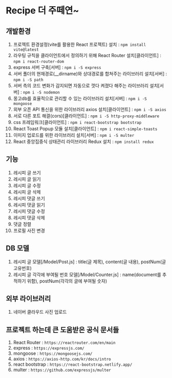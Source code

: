 # Recipe 더 주떼연~

## 개발환경
1. 프로젝트 환경설정(vite를 활용한 React 프로젝트) 설치 : `npm install vite@latest` <br />
2. 라우팅 규칙을 클라이언트에서 정의하기 위해 React Router 설치[클라이언트] : `npm i react-router-dom` <br />
3. express 서버 구축[서버] : `npm i -S express` <br />
4. 서버 폴더의 현재경로(__dirname)와 상대경로를 합쳐주는 라이브러리 설치[서버] : `npm i -S path` <br />
5. 서버 측의 코드 변화가 감지되면 자동으로 껏다 켜졌다 해주는 라이브러리 설치[서버] : `npm i -S nodemon` <br />
6. 몽고db를 효율적으로 관리할 수 있는 라이브러리 설치[서버] : `npm i -S mongoose` <br />
7. 외부 오픈 API 통신을 위한 라이브러리 axios 설치[클라이언트] : `npm i -S axios` <br />
8. 서로 다른 포트 해결(cors)[클라이언트] : `npm i -S http-proxy-middleware` <br />
9. css 프레임워크[클라이언트] : `npm i react-bootstrap bootstrap` <br />
10. React Toast Popup 모듈 설치[클라이언트] : `npm i react-simple-toasts` <br />
11. 이미지 업로드를 위한 라이브러리 설치[서버] : `npm i -S multer` <br />
12. React 중앙집중식 상태관리 라이브러리 Redux 설치 : `npm install redux` <br />

## 기능
1. 레시피 글 쓰기
2. 레시피 글 읽기
3. 레시피 글 수정
4. 레시피 글 삭제
5. 레시피 댓글 쓰기
6. 레시피 댓글 읽기
7. 레시피 댓글 수정
8. 레시피 댓글 삭제
9. 댓글 정렬
10. 프로필 사진 변경

## DB 모델
1. 레시피 글 모델[/Model/Post.js] : title(글 제목), content(글 내용), postNum(글 고유번호)
2. 레시피 글 각각에 부여될 번호 모델[/Model/Counter.js] : name(document를 추적하기 위함), postNum(각각의 글에 부여될 숫자)

## 외부 라이브러리
1. 네이버 클라우드 사진 업로드

## 프로젝트 하는데 큰 도움받은 공식 문서들
1. React Router : `https://reactrouter.com/en/main` <br />
2. express : `https://expressjs.com/` <br />
3. mongoose : `https://mongoosejs.com/` <br /> 
4. axios : `https://axios-http.com/kr/docs/intro` <br />
5. react bootstrap : `https://react-bootstrap.netlify.app/` <br />
6. multer : `https://github.com/expressjs/multer` <br />